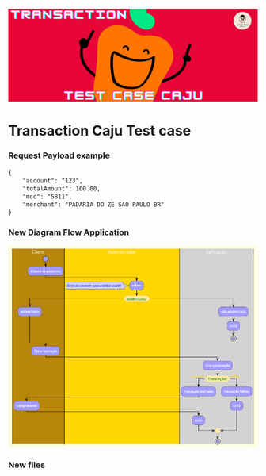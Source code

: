 ![Banner application](https://raw.githubusercontent.com/jnerydesigner/transaction-caju-test-case/main/assets/transaction-caju-test-case.png)

# Transaction Caju Test case

### Request Payload example

```
{
	"account": "123",
	"totalAmount": 100.00,
	"mcc": "5811",
	"merchant": "PADARIA DO ZE SAO PAULO BR"
}

```

### New Diagram Flow Application


![Current diagram Flow Application](https://raw.githubusercontent.com/jnerydesigner/transaction-caju-test-case/main/out/arquitecture/Flow%20Diagram.png)


### New files





